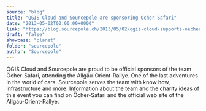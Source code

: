 ```yaml
---
source: "blog"
title: "QGIS Cloud and Sourcepole are sponsoring Öcher-Safari"
date: "2013-05-02T00:00:00+0000"
link: "https://blog.sourcepole.ch/2013/05/02/qgis-cloud-supports-oecher-safari/"
draft: "false"
showcase: "planet"
folder: "sourcepole"
author: "Sourcepole"
---
```


QGIS Cloud and Sourcepole are proud to be official sponsors of the team Öcher-Safari, attending the Allgäu-Orient-Rallye. One of the last adventures in the world of cars. Sourcepole serves the team with know how, infrastructure and more. Information about the team and the charity ideas of this event you can find on Öcher-Safari and the official web site of the Allgäu-Orient-Rallye.
